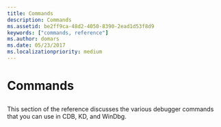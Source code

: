 ```yaml
---
title: Commands
description: Commands
ms.assetid: be2ff9ca-48d2-4050-8390-2ead1d53f8d9
keywords: ["commands, reference"]
ms.author: domars
ms.date: 05/23/2017
ms.localizationpriority: medium
---
```


# Commands


## <span id="ddk_commands_dbg"></span><span id="DDK_COMMANDS_DBG"></span>


This section of the reference discusses the various debugger commands that you can use in CDB, KD, and WinDbg.

 

 





